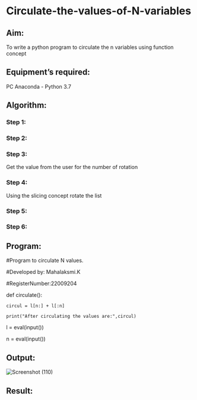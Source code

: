 # Circulate-the-values-of-N-variables
## Aim:
To write a python program to circulate the n variables using function concept
## Equipment’s required:
PC
Anaconda - Python 3.7
## Algorithm: 
### Step 1: 
### Step 2: 
### Step 3: 
Get the value from the user for the number of rotation
### Step 4: 
Using the slicing concept rotate the list

### Step 5: 
### Step 6: 
## Program:
#Program to circulate N values.

#Developed by: Mahalaksmi.K

#RegisterNumber:22009204

def circulate():

    circul = l[n:] + l[:n]
    
    print("After circulating the values are:",circul)
    
l = eval(input())

n = eval(input())


## Output:
![Screenshot (110)](https://github.com/maha712/Circulate-the-values-of-N-variables/assets/121156360/732d221b-232c-4ade-b36e-d117e01bfd0c)

## Result:
